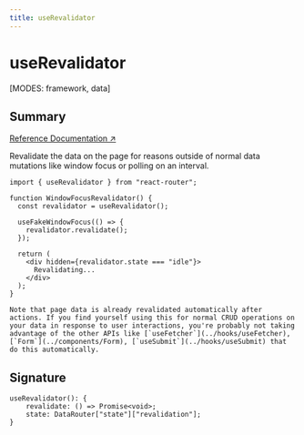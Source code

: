 ```yaml
---
title: useRevalidator
---
```


# useRevalidator

<!--
⚠️ ⚠️ IMPORTANT ⚠️ ⚠️ 

Hey! Thank you for helping improve our documentation!

This file is auto-generated from the JSDoc comments in the source
code, so please find the definition of this API and edit the JSDoc
comments accordingly and this file will be re-generated once those
changes are merged.
-->

[MODES: framework, data]

## Summary

[Reference Documentation ↗](https://api.reactrouter.com/v7/functions/react_router.useRevalidator.html)

Revalidate the data on the page for reasons outside of normal data mutations like window focus or polling on an interval.

```tsx
import { useRevalidator } from "react-router";

function WindowFocusRevalidator() {
  const revalidator = useRevalidator();

  useFakeWindowFocus(() => {
    revalidator.revalidate();
  });

  return (
    <div hidden={revalidator.state === "idle"}>
      Revalidating...
    </div>
  );
}

Note that page data is already revalidated automatically after actions. If you find yourself using this for normal CRUD operations on your data in response to user interactions, you're probably not taking advantage of the other APIs like [`useFetcher`](../hooks/useFetcher), [`Form`](../components/Form), [`useSubmit`](../hooks/useSubmit) that do this automatically.
```

## Signature

```tsx
useRevalidator(): {
    revalidate: () => Promise<void>;
    state: DataRouter["state"]["revalidation"];
}
```

